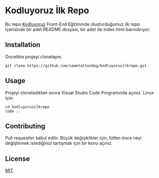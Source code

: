 # Kodluyoruz İlk Repo
Bu repo [Kodluyoruz](https://kodluyoruz.org/) Front-End Eğitiminde oluşturduğumuz ilk repo. İçerisinde bir adet README dosyası, bir adet de index.html barındırıyor.

## Installation
Öncelikle projeyi clonelayın.

    git clone https://github.com/sametaltundag/kodluyoruzilkrepo.git

## Usage
Projeyi cloneladıktan sonra Visual Studio Code Programında açınız.
Linux için:

    cd kodluyoruzilkrepo
    code .

## Contributing
Pull requestler kabul edilir. Büyük değişiklikler için, lütfen önce neyi değiştirmek istediğinizi tartışmak için bir konu açınız.
## License
[MIT](https://opensource.org/license/mit/)
